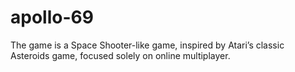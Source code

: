 # apollo-69
The game is a Space Shooter-like game, inspired by Atari’s classic Asteroids game, focused solely on online multiplayer.
